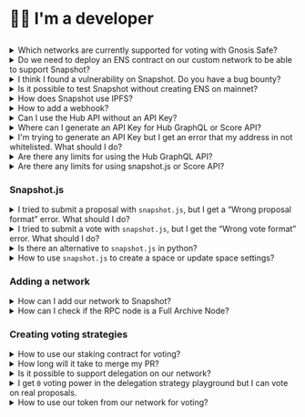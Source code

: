 # 👩‍💻 I'm a developer

##

<details>

<summary>Which networks are currently supported for voting with Gnosis Safe? </summary>

You can find the networks’ IDs here: [https://github.com/snapshot-labs/snapshot-relayer/blob/master/src/check.ts#L9](https://github.com/snapshot-labs/snapshot-relayer/blob/master/src/check.ts#L9)

</details>

<details>

<summary>Do we need to deploy an ENS contract on our custom network to be able to support Snapshot? </summary>

No, it’s not needed.

</details>

<details>

<summary>I think I found a vulnerability on Snapshot. Do you have a bug bounty?</summary>

Yes, we do. Please create report on the respective repository as showed below:

![](<../.gitbook/assets/image (64).png>)

</details>

<details>

<summary>Is it possible to test Snapshot without creating ENS on mainnet?</summary>

Yes. You can use [https://testnet.snapshot.org](https://testnet.snapshot.org) with an ENS domain on Goerli Testnet.

</details>

<details>

<summary>How does Snapshot use IPFS?</summary>

We use IPFS to pin the receipts of the votes. You can have a more detailed look at the [IPFS article](https://blog.ipfs.tech/2022-08-25-snapshot-ipfs-case-study/).

</details>

<details>

<summary>How to add a webhook? </summary>

Have a look at our documentation: [webhooks.md](../tools/webhooks.md "mention")

</details>

<details>

<summary>Can I use the Hub API without an API Key?</summary>

Yes you can, however we encourage everyone to apply for a key to ensure a continuous access to the service as the limits for the keyless access are much lower than with an API Key.

Learn more here: [api-keys.md](../tools/api/api-keys.md "mention")

</details>

<details>

<summary>Where can I generate an API Key for Hub GraphQL or Score API?</summary>

Head to [api-keys.md](../tools/api/api-keys.md "mention") to apply for a key and generate it for your own usage.

</details>

<details>

<summary>I'm trying to generate an API Key but I get an error that my address in not whitelisted. What should I do?</summary>

If you have filled in the [API Request Key Form](../tools/api/api-keys.md#api-key-request-form) please have some patience and wait for our direct response to the contact you provided in it.

If you haven't filled in the form yet then please do so and we will reach out to you shortly.

You can find more details about the process here: [api-keys.md](../tools/api/api-keys.md "mention")

</details>

<details>

<summary>Are there any limits for using the Hub GraphQL API?</summary>

Yes. Currently you can send 120 requests per every 20 seconds.

After September 12th the limits will be updated:

**🔓 No API Key:** 100 requests per minute.

**🔑 With the API Key:** 2 million requests per month.\


Learn how to apply and generate your API Key here: [api-keys.md](../tools/api/api-keys.md "mention")

</details>

<details>

<summary>Are there any limits for using snapshot.js or Score API?</summary>

Yes, same as for Hub API. When it comes to snapshot.js, refer to [#utils](../tools/snapshot.js.md#utils "mention")in Snapshot.js documentation.\
\
Make sure to generate your API Key to get higher usage limits. One key can be used for all API services and limits are counted individually per service.

</details>

### Snapshot.js&#x20;

<details>

<summary>I tried to submit a proposal with <code>snapshot.js</code>, but I get a “Wrong proposal format” error. What should I do?</summary>

There is a high chance that something is missing in the proposal’s payload. Make sure you are following the proposal schema defined here → [https://github.com/snapshot-labs/snapshot.js/blob/master/src/schemas/proposal.json](https://github.com/snapshot-labs/snapshot.js/blob/master/src/schemas/proposal.json)

</details>

<details>

<summary>I tried to submit a vote with <code>snapshot.js</code>, but I get the “Wrong vote format” error. What should I do?</summary>

Make sure that you’re following the vote schema defined here → [https://github.com/snapshot-labs/snapshot.js/blob/master/src/schemas/vote.json](https://github.com/snapshot-labs/snapshot.js/blob/master/src/schemas/vote.json).

A common mistake is using a wrong type (string instead of object) or extending a limit of a value (i.e. `reason` ).

</details>

<details>

<summary>Is there an alternative to <code>snapshot.js</code> in python?</summary>

No. If you are interested in building it, reach out to the team on the [#developer](https://discord.com/channels/707079246388133940/747050056422785055) channel!

</details>

<details>

<summary>How to use <code>snapshot.js</code> to create a space or update space settings?</summary>

Have a look at our documentation here: [#create-or-edit-a-space](../tools/snapshot.js.md#create-or-edit-a-space "mention")

</details>

### Adding a network

<details>

<summary>How can I add our network to Snapshot?</summary>

Follow our documentation to learn all the steps to add a new network to Snapshot: [#add-a-new-network](../developer-guides/networks.md#add-a-new-network "mention")

</details>

<details>

<summary>How can I check if the RPC node is a Full Archive Node?</summary>

You can send a request to the node and try to fetch the genesis block:

```
$ curl -H "content-type: application/json" -X POST --data '{"id":0,"jsonrpc":"2.0","method":"eth_getBalance","params":["<CONTRACT_HASH>","0x1"]}' <RPC_URL>
```

If you get a correct response without any errors, the Node is a Full Archive.

</details>

### Creating voting strategies

<details>

<summary>How to use our staking contract for voting? </summary>

You can browse through the existing staking strategies →[https://snapshot.org/#/?type=strategies\&q=stake](https://snapshot.org/#/?type=strategies\&q=stake).

If none of them work for you, have a look at the options below.

* In order to use the staking contract it has to have a `balanceOf` method which allows reading the balance of the staked tokens. You can use the[https://snapshot.org/#/strategy/erc20-balance-of](https://snapshot.org/#/strategy/erc20-balance-of) strategy with it.
* If your contract has a method getting the balance named differently, you can also use the[https://snapshot.org/#/strategy/contract-call](https://snapshot.org/#/strategy/contract-call) strategy.

</details>

<details>

<summary>How long will it take to merge my PR?</summary>

It usually takes around 72 hours so please have some patience. Once the PR is merged, you will also have to wait for a new release of the repository which can take another couple of days.

</details>

<details>

<summary>Is it possible to support delegation on our network?</summary>

Yes. If it’s not supported yet you can create a custom voting strategy to enable delegation on your network. You can see an example here →[https://snapshot.org/#/strategy/orbs-network-delegation](https://snapshot.org/#/strategy/orbs-network-delegation)



To learn more have a look at our documentation: [voting-strategy.md](../developer-guides/create-a-strategy/voting-strategy.md "mention")

</details>

<details>

<summary>I get <code>0</code> voting power in the delegation strategy playground but I can vote on real proposals.</summary>

Most probably you are missing the `delegationSpace` parameter. Make sure to provide the ENS domain of the space you are testing.

</details>

<details>

<summary>How to use our token from our network for voting?</summary>

If it doesn’t exist yet, you can create a new voting strategy. Have a look at our documentation to learn more: [voting-strategy.md](../developer-guides/create-a-strategy/voting-strategy.md "mention")

</details>
